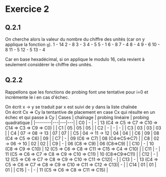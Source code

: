 # Exercice 2

## Q.2.1

On cherche alors la valeur du nombre du chiffre des unités (car on y applique la fonction `g`).
1 - 14
2 - 8
3 - 3
4 - 5
5 - 1
6 - 8
7 - 4
8 - 4
9 - 6
10 - 8
11 - 5
12 - 5
13 - 4

Car en base hexadécimal, si on applique le modulo 16, cela revient à seulement considérer le chiffre des unités.

## Q.2.2

Rappellons que les fonctions de probing font une tentative pour i=0 et incrémente le i en cas d'échec.  

On écrit x -> y se traduit par x est suivi de y dans la liste chaînée  
On écrit Cx => Cy la tentantive de placement en case Cx qui résulte en un échec et qui passe à Cy
| Cases  | chaînage | probing linéaire | probing quadratique | 
|--------|---|---|---|
| C0 | - | - | 13 (C4 => C5 => C7 => C10 => C14 => C3 => C9 => C0) |
| C1 | 05 | 05 | 05 |
| C2 | - | - | - |
| C3 | 03 | 03 | 03  |
| C4 | 07 -> 08 -> 13 | 07 | 07 |
| C5 | 04 -> 11 -> 12 | 04 | 04 |
| C6 | 09 | 08 (C4 => C5 => C6) | 09 |
| C7 | - | 09 (C6 => C7) | 08 (C4=>C5=>C7) |
| C8 | 02 -> 06 -> 10 | 02 | 02 |
| C9 | - | 06 (C8 => C9) | 06 (C8=>C9) |
| C10 | - | 10 (C8 => C9 => C10) | 12 (C5 => C6 => C8 => C11 => C15 => C4 => C10) |
| C11 | - | 11 (C5 => C6 => C7 => C8 => C9 => C10 => C11) | 10 (C8=>C9=>C11) |
| C12 | - | 12 (C5 => C6 => C7 => C8 => C9 => C10 => C11 => C12)| - |
| C13 | - | 13 (C4 => C5 => C6 => C7 => C8 => C9 => C10 => C11 => C12 => C13)| - |
| C14 | 01 | 01 | 01 |
| C15 | - | - | 11 (C5 => C6 => C8 => C11 => C15) |

